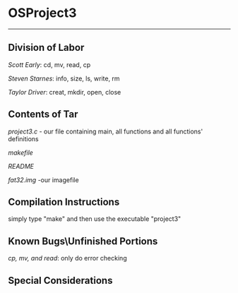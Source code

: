 # OSProject3
---------------------------------------------------------

## Division of Labor
*Scott Early*:       cd, mv, read, cp
  
*Steven Starnes*:    info, size, ls, write, rm

*Taylor Driver*:     creat, mkdir, open, close

## Contents of Tar
*project3.c* - our file containing main, all functions and all functions' definitions

*makefile*

*README*

*fat32.img*  -our imagefile

## Compilation Instructions
simply type "make" and then use the executable "project3"

## Known Bugs\Unfinished Portions
*cp, mv, and read*: only do error checking


## Special Considerations
